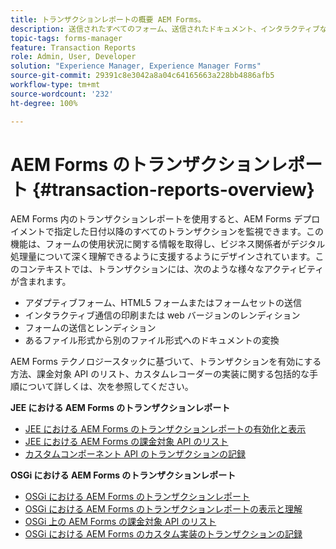 ```yaml
---
title: トランザクションレポートの概要 AEM Forms。
description: 送信されたすべてのフォーム、送信されたドキュメント、インタラクティブな通信のレンダリング、別の形式に変換されたドキュメントなどの数を保持します。
topic-tags: forms-manager
feature: Transaction Reports
role: Admin, User, Developer
solution: "Experience Manager, Experience Manager Forms"
source-git-commit: 29391c8e3042a8a04c64165663a228bb4886afb5
workflow-type: tm+mt
source-wordcount: '232'
ht-degree: 100%

---
```


# AEM Forms のトランザクションレポート {#transaction-reports-overview}

AEM Forms 内のトランザクションレポートを使用すると、AEM Forms デプロイメントで指定した日付以降のすべてのトランザクションを監視できます。この機能は、フォームの使用状況に関する情報を取得し、ビジネス関係者がデジタル処理量について深く理解できるように支援するようにデザインされています。このコンテキストでは、トランザクションには、次のような様々なアクティビティが含まれます。

* アダプティブフォーム、HTML5 フォームまたはフォームセットの送信
* インタラクティブ通信の印刷または web バージョンのレンディション
* フォームの送信とレンディション
* あるファイル形式から別のファイル形式へのドキュメントの変換

AEM Forms テクノロジースタックに基づいて、トランザクションを有効にする方法、課金対象 API のリスト、カスタムレコーダーの実装に関する包括的な手順について詳しくは、次を参照してください。

**JEE における AEM Forms のトランザクションレポート**

* [JEE における AEM Forms のトランザクションレポートの有効化と表示](/help/forms/using/transaction-report-overview-jee.md)
* [JEE における AEM Forms の課金対象 API のリスト](/help/forms/using/transaction-reports-billable-apis-jee.md)
* [カスタムコンポーネント API のトランザクションの記録](/help/forms/using/record-transaction-custom-component-jee.md)

**OSGi における AEM Forms のトランザクションレポート**

* [OSGi における AEM Forms のトランザクションレポート](/help/forms/using/transaction-reports-overview.md)
* [OSGi における AEM Forms のトランザクションレポートの表示と理解](/help/forms/using/viewing-and-understanding-transaction-reports.md)
* [OSGi 上の AEM Forms の課金対象 API のリスト](/help/forms/using/transaction-reports-billable-apis.md)
* [OSGi における AEM Forms のカスタム実装のトランザクションの記録](/help/forms/using/record-transaction-custom-implementation.md)

